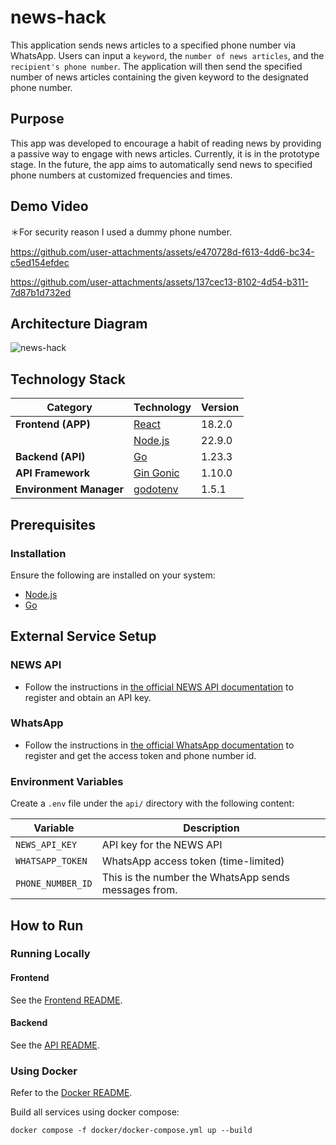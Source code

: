 # news-hack

This application sends news articles to a specified phone number via WhatsApp. Users can input a `keyword`, the `number of news articles`, and the `recipient's phone number`. The application will then send the specified number of news articles containing the given keyword to the designated phone number.

## Purpose

This app was developed to encourage a habit of reading news by providing a passive way to engage with news articles.
Currently, it is in the prototype stage. In the future, the app aims to automatically send news to specified phone numbers at customized frequencies and times.

## Demo Video

＊For security reason I used a dummy phone number.

https://github.com/user-attachments/assets/e470728d-f613-4dd6-bc34-c5ed154efdec

https://github.com/user-attachments/assets/137cec13-8102-4d54-b311-7d87b1d732ed

## Architecture Diagram

![news-hack](https://github.com/user-attachments/assets/a8f71076-1d4f-4120-af12-fb2b7bb7a966)

## Technology Stack

| **Category**            | **Technology**                                | **Version** |
| ----------------------- | --------------------------------------------- | ----------- |
| **Frontend (APP)**      | [React](https://react.dev/)                   | 18.2.0      |
|                         | [Node.js](https://nodejs.org/)                | 22.9.0      |
| **Backend (API)**       | [Go](https://go.dev/)                         | 1.23.3      |
| **API Framework**       | [Gin Gonic](https://github.com/gin-gonic/gin) | 1.10.0      |
| **Environment Manager** | [godotenv](https://github.com/joho/godotenv)  | 1.5.1       |

## Prerequisites

### Installation

Ensure the following are installed on your system:

- [Node.js](https://nodejs.org/en)
- [Go](https://go.dev/)

## External Service Setup

### NEWS API

- Follow the instructions in [the official NEWS API documentation](https://newsapi.org/docs/get-started) to register and obtain an API key.

### WhatsApp

- Follow the instructions in [the official WhatsApp documentation](https://developers.facebook.com/docs/whatsapp/cloud-api/get-started) to register and get the access token and phone number id.

### Environment Variables

Create a `.env` file under the `api/` directory with the following content:

| Variable          | Description                                          |
| ----------------- | ---------------------------------------------------- |
| `NEWS_API_KEY`    | API key for the NEWS API                             |
| `WHATSAPP_TOKEN`  | WhatsApp access token (time-limited)                 |
| `PHONE_NUMBER_ID` | This is the number the WhatsApp sends messages from. |

## How to Run

### Running Locally

#### Frontend

See the [Frontend README](https://github.com/AyumuOgasawara/news-hack/blob/main/frontend/news-hack/README.md).

#### Backend

See the [API README](https://github.com/AyumuOgasawara/news-hack/blob/main/api/README.md).

### Using Docker

Refer to the [Docker README](https://github.com/AyumuOgasawara/news-hack/blob/main/docker/README.md).

Build all services using docker compose:

    docker compose -f docker/docker-compose.yml up --build
